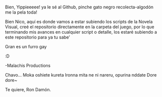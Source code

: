Bien, Yippieeeee! ya le sé al Github, pinche gato negro recolecta-algodón me la pela toda!

Bien Nico, aquí es donde vamos a estar subiendo los scripts de la Novela Visual, creé el repositorio directamente en la carpeta del juego, por lo que terminando mis avances en cualquier script o detalle,
los estaré subiendo a este repositorio para ya tu sabe'

Gran es un furro gay 

:D


-Malachis Productions


Chavo...
Moka oshiete kureta
Ironna mita ne ni nareru, opurina nddate
Dore dore~

Te quiere, Ron Damón.
